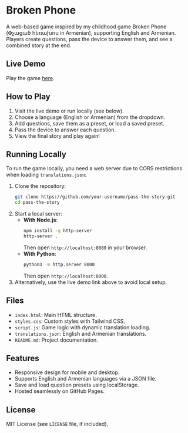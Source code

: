 # Broken Phone

A web-based game inspired by my childhood game Broken Phone (Փչացած հեռախոս in Armenian), supporting English and Armenian. Players create questions, pass the device to answer them, and see a combined story at the end.

## Live Demo
Play the game [here](https://iamnerses.github.io/Broken-Phone-game/).

## How to Play
1. Visit the live demo or run locally (see below).
2. Choose a language (English or Armenian) from the dropdown.
3. Add questions, save them as a preset, or load a saved preset.
4. Pass the device to answer each question.
5. View the final story and play again!

## Running Locally
To run the game locally, you need a web server due to CORS restrictions when loading `translations.json`:
1. Clone the repository:
   ```bash
   git clone https://github.com/your-username/pass-the-story.git
   cd pass-the-story
   ```
2. Start a local server:
   - **With Node.js**:
     ```bash
     npm install -g http-server
     http-server .
     ```
     Then open `http://localhost:8080` in your browser.
   - **With Python**:
     ```bash
     python3 -m http.server 8000
     ```
     Then open `http://localhost:8000`.
3. Alternatively, use the live demo link above to avoid local setup.

## Files
- `index.html`: Main HTML structure.
- `styles.css`: Custom styles with Tailwind CSS.
- `script.js`: Game logic with dynamic translation loading.
- `translations.json`: English and Armenian translations.
- `README.md`: Project documentation.

## Features
- Responsive design for mobile and desktop.
- Supports English and Armenian languages via a JSON file.
- Save and load question presets using localStorage.
- Hosted seamlessly on GitHub Pages.

## License
MIT License (see `LICENSE` file, if included).



